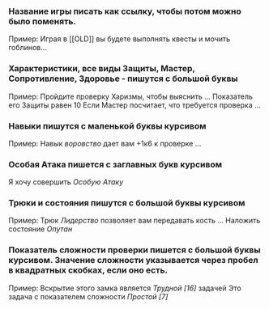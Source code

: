 ### Название игры писать как ссылку, чтобы потом можно было поменять. 
Пример:
Играя в [[OLD]] вы будете выполнять квесты и мочить гоблинов...

### Характеристики, все виды Защиты, Мастер, Сопротивление, Здоровье - пишутся с большой буквы
Пример:
Пройдите проверку Харизмы, чтобы выяснить ...
Показатель его Защиты равен 10
Если Мастер посчитает, что требуется проверка ...

### Навыки пишутся с маленькой буквы курсивом
Пример:
Навык *воровство* дает вам +1к6 к проверке ...

### Особая Атака пишется с заглавных букв курсивом
Я хочу совершить *Особую Атаку*

### Трюки и состояния пишутся с большой буквы курсивом
Пример:
Трюк *Лидерство* позволяет вам передавать кость ...
Наложить состояние *Опутан*

### Показатель сложности проверки пишется с большой буквы курсивом. Значение сложности указывается через пробел в квадратных скобках, если оно есть.
Пример:
Вскрытие этого замка является *Трудной \[16\]* задачей
Это задача с показателем сложности *Простой \[7\]*
